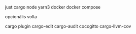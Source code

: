 just
cargo
node
yarn3
docker
docker compose

opcionális
volta

cargo plugin
cargo-edit
cargo-audit
cocogitto
cargo-llvm-cov
